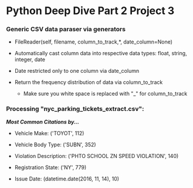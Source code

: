 # Python Deep Dive Part 2 Project 3

### Generic CSV data paraser via generators 

- FileReader(self, filename, column_to_track,*, date_column=None)
    
- Automatically cast column data into respective data types: float, string, integer, date

- Date restricted only to one column via date_column 

- Return the frequency distribution of data via column_to_track 
    * Make sure you white space is replaced with "_" for column_to_track

### Processing "nyc_parking_tickets_extract.csv":
**_Most Common Citations by..._**

- Vehicle Make: ('TOYOT', 112)

- Vehicle Body Type: ('SUBN', 352) 

- Violation Description: ('PHTO SCHOOL ZN SPEED VIOLATION', 140)

- Registration State: ('NY', 779)

- Issue Date: (datetime.date(2016, 11, 14), 10)



